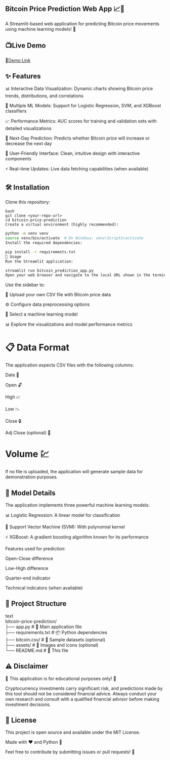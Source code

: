 ## Bitcoin Price Prediction Web App 📈🤖
A Streamlit-based web application for predicting Bitcoin price movements using machine learning models! 🚀


## 📺Live Demo
🔗[Demo Link](https://bitcoin-price-prediction-web-app-d5e5qkmwhttvgncawajxhl.streamlit.app/)
## ✨ Features
📊 Interactive Data Visualization: Dynamic charts showing Bitcoin price trends, distributions, and correlations

🤖 Multiple ML Models: Support for Logistic Regression, SVM, and XGBoost classifiers

📈 Performance Metrics: AUC scores for training and validation sets with detailed visualizations

🔮 Next-Day Prediction: Predicts whether Bitcoin price will increase or decrease the next day

🎨 User-Friendly Interface: Clean, intuitive design with interactive components

⚡ Real-time Updates: Live data fetching capabilities (when available)

## 🛠️ Installation
Clone this repository:
```
bash
git clone <your-repo-url>
cd bitcoin-price-prediction
Create a virtual environment (highly recommended):
```
```bash
python -m venv venv
source venv/bin/activate  # On Windows: venv\Scripts\activate
Install the required dependencies:
```
```bash
pip install -r requirements.txt
🚀 Usage
Run the Streamlit application:
```
```bash
streamlit run bitcoin_prediction_app.py
Open your web browser and navigate to the local URL shown in the terminal (typically http://localhost:8501)
```
Use the sidebar to:

📁 Upload your own CSV file with Bitcoin price data

⚙️ Configure data preprocessing options

🤖 Select a machine learning model

📊 Explore the visualizations and model performance metrics

# 📋 Data Format
The application expects CSV files with the following columns:

Date 📅

Open 🔓

High 📈

Low 📉

Close 🔒

Adj Close (optional) 🔧

# Volume 💹

If no file is uploaded, the application will generate sample data for demonstration purposes.

## 🤖 Model Details
The application implements three powerful machine learning models:

📊 Logistic Regression: A linear model for classification

🧠 Support Vector Machine (SVM): With polynomial kernel

⚡ XGBoost: A gradient boosting algorithm known for its performance

Features used for prediction:

Open-Close difference

Low-High difference

Quarter-end indicator

Technical indicators (when available)

## 📁 Project Structure
text<br>
bitcoin-price-prediction/<br>
├── app.py  # 🎯 Main application file<br>
├── requirements.txt           # 📦 Python dependencies<br>
├── bitcoin.csv/              # 💾 Sample datasets (optional)<br>
├── assets/                   # 🎨 Images and icons (optional)<br>
└── README.md                 # 📖 This file<br> 


## ⚠️ Disclaimer
🚨 This application is for educational purposes only! 🚨

Cryptocurrency investments carry significant risk, and predictions made by this tool should not be considered financial advice. Always conduct your own research and consult with a qualified financial advisor before making investment decisions.

## 📜 License
This project is open source and available under the MIT License.

Made with ❤️ and Python 🐍


Feel free to contribute by submitting issues or pull requests! 🤝




